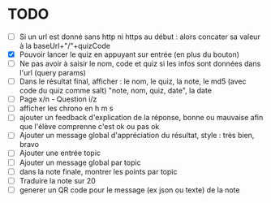 # TODO

- [ ] Si un url est donné sans http ni https au début : alors concater sa valeur à la baseUrl+"/"+quizCode
- [x] Pouvoir lancer le quiz en appuyant sur entrée (en plus du bouton)
- [ ] Ne pas avoir à saisir le nom, code et quiz si les infos sont données dans l'url (query params)
- [ ] Dans le résultat final, afficher : le nom, le quiz, la note, le md5 (avec code du quiz comme salt) "note, nom, quiz, date", la date
- [ ] Page x/n - Question  i/z
- [ ] afficher les chrono en h m s
- [ ] ajouter un feedback d'explication de la réponse, bonne ou mauvaise afin que l'élève comprenne c'est ok ou pas ok
- [ ] Ajouter un message global d'appréciation du résultat, style : très bien, bravo
- [ ] Ajouter une entrée topic
- [ ] Ajouter un message global par topic
- [ ] dans la note finale, montrer les points par topic
- [ ] Traduire la note sur 20
- [ ] generer un QR code pour le message (ex json ou texte) de la note